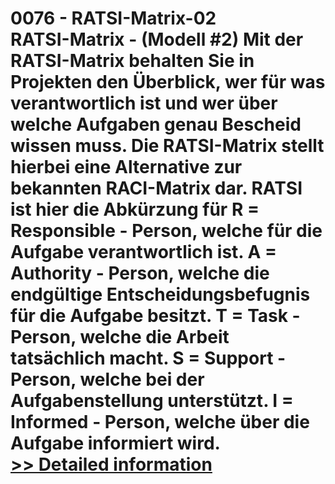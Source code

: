 # 0076 - RATSI-Matrix-02<br />RATSI-Matrix - (Modell #2) Mit der RATSI-Matrix behalten Sie in Projekten den Überblick, wer für was verantwortlich ist und wer über welche Aufgaben genau Bescheid wissen muss. Die RATSI-Matrix stellt hierbei eine Alternative zur bekannten RACI-Matrix dar. RATSI ist hier die Abkürzung für R = Responsible - Person, welche für die Aufgabe verantwortlich ist. A = Authority - Person, welche die endgültige Entscheidungsbefugnis für die Aufgabe besitzt. T = Task - Person, welche die Arbeit tatsächlich macht. S = Support - Person, welche bei der Aufgabenstellung unterstützt. I = Informed - Person, welche über die Aufgabe informiert wird.<br />[>> Detailed information](https://secure.shareit.com/shareit/product.html?productid=300951616&affiliateid=200057808)